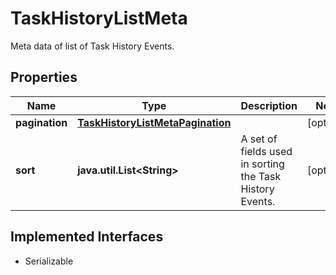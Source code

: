 

# TaskHistoryListMeta

Meta data of list of Task History Events.

## Properties

Name | Type | Description | Notes
------------ | ------------- | ------------- | -------------
**pagination** | [**TaskHistoryListMetaPagination**](TaskHistoryListMetaPagination.md) |  |  [optional]
**sort** | **java.util.List&lt;String&gt;** | A set of fields used in sorting the Task History Events. |  [optional]


## Implemented Interfaces

* Serializable


